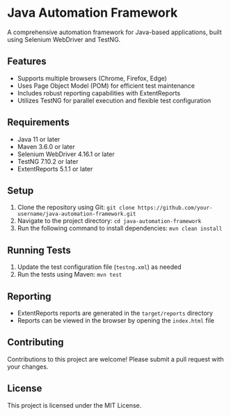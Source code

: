 # Java Automation Framework

A comprehensive automation framework for Java-based applications, built using Selenium WebDriver and TestNG.

## Features

*   Supports multiple browsers (Chrome, Firefox, Edge)
*   Uses Page Object Model (POM) for efficient test maintenance
*   Includes robust reporting capabilities with ExtentReports
*   Utilizes TestNG for parallel execution and flexible test configuration

## Requirements

*   Java 11 or later
*   Maven 3.6.0 or later
*   Selenium WebDriver 4.16.1 or later
*   TestNG 7.10.2 or later
*   ExtentReports 5.1.1 or later

## Setup

1.  Clone the repository using Git: `git clone https://github.com/your-username/java-automation-framework.git`
2.  Navigate to the project directory: `cd java-automation-framework`
3.  Run the following command to install dependencies: `mvn clean install`

## Running Tests

1.  Update the test configuration file (`testng.xml`) as needed
2.  Run the tests using Maven: `mvn test`

## Reporting

*   ExtentReports reports are generated in the `target/reports` directory
*   Reports can be viewed in the browser by opening the `index.html` file

## Contributing

Contributions to this project are welcome! Please submit a pull request with your changes.

## License

This project is licensed under the MIT License.
